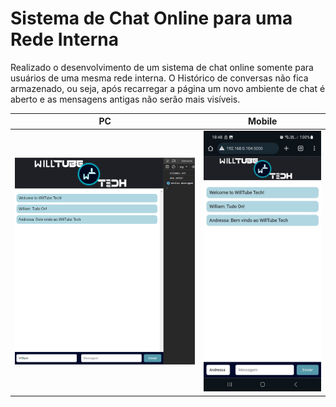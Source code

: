 # Sistema de Chat Online para uma Rede Interna

Realizado o desenvolvimento de um sistema de chat online somente para usuários de uma mesma rede interna.
O Histórico de conversas não fica armazenado, ou seja, após recarregar a página um novo ambiente de chat é aberto e as mensagens antigas não serão mais visíveis.

| PC | Mobile |
|--------------|-------------|
|![Texto alternativo](https://github.com/WilliamElesbao/Python-Criacao-de-Sites-e-Sistemas/blob/main/static/images/screenshot-pc.png)|![Texto alternativo](https://github.com/WilliamElesbao/Python-Criacao-de-Sites-e-Sistemas/blob/main/static/images/screenshot-mob.jpeg)
